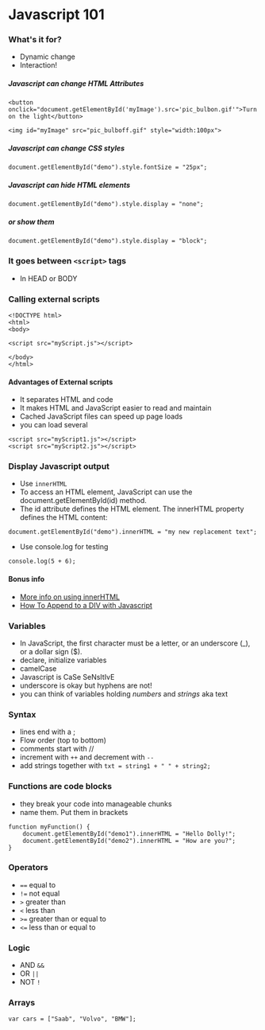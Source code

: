 # Javascript 101

### What's it for?

* Dynamic change
* Interaction!

##### Javascript can change HTML Attributes

```
<button onclick="document.getElementById('myImage').src='pic_bulbon.gif'">Turn on the light</button>

<img id="myImage" src="pic_bulboff.gif" style="width:100px">

```

##### Javascript can change CSS styles

```
document.getElementById("demo").style.fontSize = "25px";
```

##### Javascript can hide HTML elements

```
document.getElementById("demo").style.display = "none";
```

##### or show them

```
document.getElementById("demo").style.display = "block";
```
### It goes between ```<script>``` tags
* In HEAD or BODY

### Calling external scripts

```
<!DOCTYPE html>
<html>
<body>

<script src="myScript.js"></script>

</body>
</html>
```

#### Advantages of External scripts
* It separates HTML and code
* It makes HTML and JavaScript easier to read and maintain
* Cached JavaScript files can speed up page loads
* you can load several

```
<script src="myScript1.js"></script>
<script src="myScript2.js"></script>
```

### Display Javascript **output**

* Use ```innerHTML```
* To access an HTML element, JavaScript can use the document.getElementById(id) method.
* The id attribute defines the HTML element. The innerHTML property defines the HTML content:

```document.getElementById("demo").innerHTML = "my new replacement text";```

* Use console.log for testing

```console.log(5 + 6);```

#### Bonus info
* [More info on using innerHTML](https://www.w3schools.com/jsref/prop_html_innerhtml.asp)
* [How To Append to a DIV with Javascript](https://stackoverflow.com/questions/5677799/how-to-append-data-to-div-using-javascript)

### Variables
* In JavaScript, the first character must be a letter, or an underscore (_), or a dollar sign ($).
* declare, initialize variables
* camelCase
* Javascript is CaSe SeNsItIvE
* underscore is okay but hyphens are not!
* you can think of variables holding *numbers* and *strings* aka text

### Syntax
* lines end with a ;
* Flow order (top to bottom)
* comments start with //
* increment with ```++``` and decrement with ```--```
* add strings together with ```txt = string1 + " " + string2;```

### Functions are code blocks
* they break your code into manageable chunks
* name them. Put them in brackets

```
function myFunction() {
    document.getElementById("demo1").innerHTML = "Hello Dolly!";
    document.getElementById("demo2").innerHTML = "How are you?";
}
```

### Operators

* ```==``` equal to
* ```!=```	not equal
* ```>```	greater than
* ```<```	less than
* ```>=```	greater than or equal to
* ```<=``` less than or equal to

### Logic

* AND ```&&```
* OR ```||```
* NOT ```!```

### Arrays

```var cars = ["Saab", "Volvo", "BMW"];```
